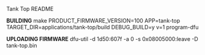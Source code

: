 Tank Top README

**BUILDING**
make PRODUCT_FIRMWARE_VERSION=100 APP=tank-top TARGET_DIR=applications/tank-top/build DEBUG_BUILD=y v=1 program-dfu

**UPLOADING FIRMWARE**
dfu-util -d 1d50:607f -a 0 -s 0x08005000:leave -D tank-top.bin